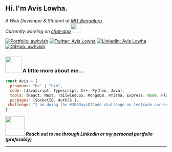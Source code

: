 <h2> Hi. I'm Avis Lowha. </h2>
<p><em>A Web Developer & Student at <a href="https://www.manipal.edu/mu/campuses/mahe-bengaluru/academics/institution-list/mitblr.html">MIT Bengaluru</a></br>Currently working on <a href="https://www.github.com/awhvish/chat-app">chat-app</a><img src="https://media.giphy.com/media/WUlplcMpOCEmTGBtBW/giphy.gif" width="30"> 
</em></p>

[![Portfolio: awhvish](https://img.shields.io/badge/My%20Portfolio%20-20B2AA?style=for-the-badge)](https://awhvish.is-a.dev)
[![Twitter: Avis Lowha](https://img.shields.io/twitter/follow/awhvish?style=social)](https://x.com/awhvish)
[![Linkedin: Avis Lowha](https://img.shields.io/badge/-Avis_Lowha-blue?style=flat-square&logo=Linkedin&logoColor=white&link=https://www.linkedin.com/in/thaianebraga/)](https://linkedin.com/in/avis-lowha-278aa1159/)
[![GitHub: awhvish](https://img.shields.io/github/followers/awhvish?label=follow&style=social)](https://github.com/awhvish)


### <img src="https://media.giphy.com/media/VgCDAzcKvsR6OM0uWg/giphy.gif" width="50"> A little more about me...  

```javascript
const Avis = {
  pronouns: "he" | "him",
  code: [Javascript, Typescript, C++, Python, Java],
  tools: [React, Next, TailwindCSS, MongoDB, Prisma, Express, Node, Flask],
  packages: [SocketIO, AuthJS ],
 challenge: "I am doing the #300DaysOfCode challenge on leetcode currently"
}
```

<img src="https://media.giphy.com/media/LnQjpWaON8nhr21vNW/giphy.gif" width="60"> <em><b>Reach out to me through LinkedIn or my personal portfolio (preferably) </b> </em>

---
